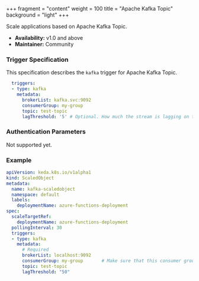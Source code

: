 +++
fragment = "content"
weight = 100
title = "Apache Kafka Topic"
background = "light"
+++

Scale applications based on Apache Kafka Topic.

* **Availability:** v1.0 and above
* **Maintainer:** Community

<!--more-->

### Trigger Specification

This specification describes the `kafka` trigger for Apache Kafka Topic.

```yaml
  triggers:
  - type: kafka
    metadata:
      brokerList: kafka.svc:9092
      consumerGroup: my-group
      topic: test-topic
      lagThreshold: '5' # Optional. How much the stream is lagging on the current consumer group
```

### Authentication Parameters

Not supported yet.

### Example

```yaml
apiVersion: keda.k8s.io/v1alpha1
kind: ScaledObject
metadata:
  name: kafka-scaledobject
  namespace: default
  labels:
    deploymentName: azure-functions-deployment
spec:
  scaleTargetRef:
    deploymentName: azure-functions-deployment
  pollingInterval: 30
  triggers:
  - type: kafka
    metadata:
      # Required
      brokerList: localhost:9092
      consumerGroup: my-group       # Make sure that this consumer group name is the same one as the one that is consuming topics
      topic: test-topic
      lagThreshold: "50"
```